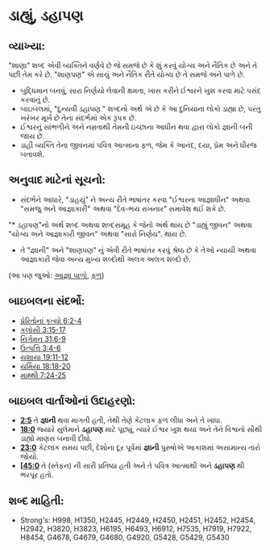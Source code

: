 # ડાહ્યું, ડહાપણ 

## વ્યાખ્યા: 

"શાણા" શબ્દ એવી વ્યક્તિને વર્ણવે છે જે સમજે છે કે શું કરવું યોગ્ય અને નૈતિક છે અને તે પછી તેમ કરે છે.
"શાણપણ" એ સાચું અને નૈતિક રીતે યોગ્ય છે તે સમજે અને પાળે છે.

* બુદ્ધિમાન બનવું, સારા નિર્ણયો લેવાની ક્ષમતા, ખાસ કરીને ઈશ્વરને  ખુશ કરવા માટે પસંદ કરવાનું છે.
* બાઇબલમાં, "દુન્યવી ડહાપણ " શબ્દનો અર્થ એ છે કે આ દુનિયાના લોકો ડાહ્યા છે, પરંતુ ખરેખર મૂર્ખ છે તેના સંદર્ભમાં એક રૂપક છે.
* ઈશ્વરનું સાંભળીને અને નમ્રતાથી તેમની ઇચ્છાના આધીન થવા દ્વારા લોકો જ્ઞાની બની જાય છે.
* ડાહી વ્યક્તિ તેના જીવનમાં પવિત્ર આત્માના ફળ, જેમ કે આનંદ, દયા, પ્રેમ અને ધીરજ બતાવશે.

## અનુવાદ માટેનાં સૂચનો: 

* સંદર્ભને આધારે, "ડાહયું" ને અન્ય રીતે ભાષાંતર કરવા "ઈશ્વરના આજ્ઞાધીન" અથવા "સમજુ અને આજ્ઞાકારી" અથવા "દેવ-ભય રાખનાર" સમાવેશ થઈ શકે છે.

"* ડહાપણ"નો અર્થ શબ્દ અથવા શબ્દસમૂહ કે જેનો અર્થ થાય છે "ડાહ્યું જીવન" અથવા "યોગ્ય અને આજ્ઞાકારી જીવન" અથવા "સારો નિર્ણય". થાય છે.

* તે "જ્ઞાની" અને "શાણપણ" નું એવી રીતે ભાષાંતર કરવું શ્રેષ્ઠ છે કે તેઓ ન્યાયી અથવા આજ્ઞાકારી જેવા અન્ય મુખ્ય શબ્દોથી અલગ અલગ શબ્દો છે.

(આ પણ જુઓ: [આજ્ઞા પાળો](../other/obey.md), [ફળ](../other/fruit.md))

## બાઇબલના સંદર્ભો: 

* [પ્રેરિતોનાં કૃત્યો 6:2-4](rc://gu/tn/help/act/06/02)
* [કલોસી 3:15-17](rc://gu/tn/help/col/03/15)
* [નિર્ગમન 31:6-9](rc://gu/tn/help/exo/31/06)
* [ઉત્પત્તિ 3:4-6](rc://gu/tn/help/gen/03/04)
* [યશાયા 19:11-12](rc://gu/tn/help/isa/19/11)
* [યર્મિયા 18:18-20](rc://gu/tn/help/jer/18/18)
* [માથ્થી 7:24-25](rc://gu/tn/help/mat/07/24)

## બાઇબલ વાર્તાઓનાં ઉદાહરણો: 

* __[2:5](rc://gu/tn/help/obs/02/05)__ તે __જ્ઞાની__ થવા માગતી હતી, તેથી તેણે કેટલાક ફળ લીધા અને તે ખાધા.
* __[18:0](rc://gu/tn/help/obs/18/01)__ જ્યારે સુલેમાને __ડહાપણ__ માટે પૂછ્યું, ત્યારે ઈશ્વર ખુશ થયા અને તેને  વિશ્વનો સૌથી ડાહ્યો માણસ બનાવી દીધો.
* __[23:0](rc://gu/tn/help/obs/23/09)__ કેટલાક સમય પછી, દેશોના દૂર પૂર્વમાં __જ્ઞાની__ પુરુષોએ આકાશમાં અસામાન્ય તારો જોયો.
* __[[45:0](rc://gu/tn/help/obs/45/01)__ તે (સ્તેફન) ની સારી પ્રતિષ્ઠા હતી અને તે પવિત્ર આત્માથી અને __ડહાપણ__ થી ભરપૂર હતો.

## શબ્દ માહિતી: 

* Strong's: H998, H1350, H2445, H2449, H2450, H2451, H2452, H2454, H2942, H3820, H3823, H6195, H6493, H6912, H7535, H7919, H7922, H8454, G4678, G4679, G4680, G4920, G5428, G5429, G5430
